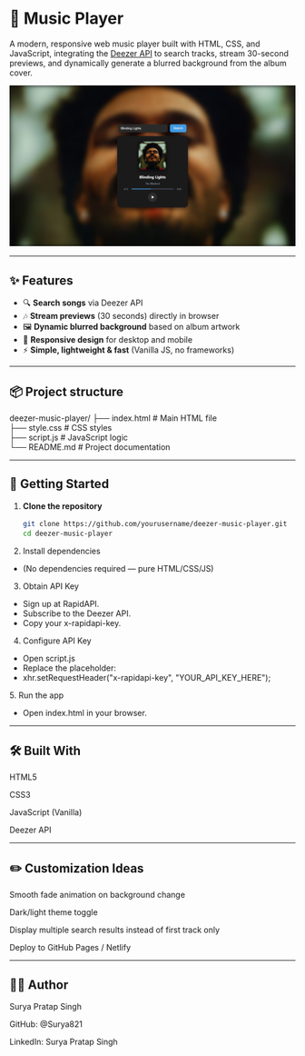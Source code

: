 # 🎵 Music Player

A modern, responsive web music player built with HTML, CSS, and JavaScript, integrating the [Deezer API](https://rapidapi.com/deezerdevs/api/deezer-1) to search tracks, stream 30-second previews, and dynamically generate a blurred background from the album cover.

![Screenshot](screenshot.png)

---

## ✨ Features

- 🔍 **Search songs** via Deezer API  
- 🎶 **Stream previews** (30 seconds) directly in browser  
- 🖼 **Dynamic blurred background** based on album artwork  
- 📱 **Responsive design** for desktop and mobile  
- ⚡ **Simple, lightweight & fast** (Vanilla JS, no frameworks)

---

## 📦 Project structure

deezer-music-player/
├── index.html # Main HTML file <br>
├── style.css # CSS styles <br>
├── script.js # JavaScript logic <br>
└── README.md # Project documentation 

---

## 🚀 Getting Started

1. **Clone the repository**
   ```bash
   git clone https://github.com/yourusername/deezer-music-player.git
   cd deezer-music-player
2. Install dependencies
  <ul><li>(No dependencies required — pure HTML/CSS/JS)</li></ul>

3. Obtain API Key
<ul>
  <li>Sign up at RapidAPI.</li>

  <li>Subscribe to the Deezer API.</li>

  <li>Copy your x-rapidapi-key.</li>
</ul>

4. Configure API Key
<ul>
  <li>Open script.js</li>

  <li>Replace the placeholder:</li>

  <li>xhr.setRequestHeader("x-rapidapi-key", "YOUR_API_KEY_HERE");</li>
</ul>
5. Run the app
<ul>

<li>Open index.html in your browser.</li>
</ul>

---

## 🛠 Built With
HTML5

CSS3

JavaScript (Vanilla)

Deezer API

---

## ✏️ Customization Ideas
Smooth fade animation on background change

Dark/light theme toggle

Display multiple search results instead of first track only

Deploy to GitHub Pages / Netlify

---

## 🙋‍♂️ Author
Surya Pratap Singh

GitHub: @Surya821

LinkedIn: Surya Pratap Singh
